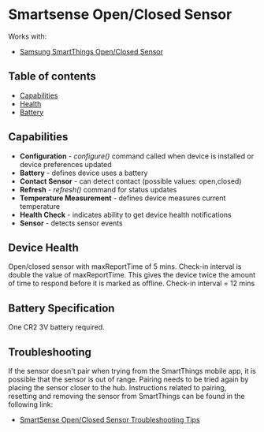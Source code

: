 # Smartsense Open/Closed Sensor



Works with: 

* [Samsung SmartThings Open/Closed Sensor](https://shop.smartthings.com/#!/packs/smartsense-open-closed-sensor/)

## Table of contents

* [Capabilities](#capabilities)
* [Health](#device-health)
* [Battery](#battery-specification)

## Capabilities

* **Configuration** - _configure()_ command called when device is installed or device preferences updated
* **Battery** - defines device uses a battery
* **Contact Sensor** - can detect contact (possible values: open,closed)
* **Refresh** - _refresh()_ command for status updates
* **Temperature Measurement** - defines device measures current temperature
* **Health Check** - indicates ability to get device health notifications
* **Sensor** - detects sensor events

## Device Health

Open/closed sensor with maxReportTime of 5 mins.
Check-in interval is double the value of maxReportTime. 
This gives the device twice the amount of time to respond before it is marked as offline.
Check-in interval = 12 mins

## Battery Specification

One CR2 3V battery required.

## Troubleshooting

If the sensor doesn't pair when trying from the SmartThings mobile app, it is possible that the sensor is out of range.
Pairing needs to be tried again by placing the sensor closer to the hub.
Instructions related to pairing, resetting and removing the sensor from SmartThings can be found in the following link:
* [SmartSense Open/Closed Sensor Troubleshooting Tips](https://support.smartthings.com/hc/en-us/articles/202836844-SmartSense-Open-Closed-Sensor)